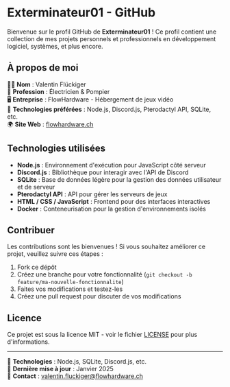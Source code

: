 # Exterminateur01 - GitHub

Bienvenue sur le profil GitHub de **Exterminateur01** ! Ce profil contient une collection de mes projets personnels et professionnels en développement logiciel, systèmes, et plus encore.

## À propos de moi

👨‍💻 **Nom** : Valentin Flückiger  
💼 **Profession** : Électricien & Pompier  
🖥️ **Entreprise** : FlowHardware - Hébergement de jeux vidéo  
🔧 **Technologies préférées** : Node.js, Discord.js, Pterodactyl API, SQLite, etc.  
🌍 **Site Web** : [flowhardware.ch](https://flowhardware.ch)


## Technologies utilisées

- **Node.js** : Environnement d'exécution pour JavaScript côté serveur
- **Discord.js** : Bibliothèque pour interagir avec l'API de Discord
- **SQLite** : Base de données légère pour la gestion des données utilisateur et de serveur
- **Pterodactyl API** : API pour gérer les serveurs de jeux
- **HTML / CSS / JavaScript** : Frontend pour des interfaces interactives
- **Docker** : Conteneurisation pour la gestion d'environnements isolés


## Contribuer

Les contributions sont les bienvenues ! Si vous souhaitez améliorer ce projet, veuillez suivre ces étapes :

1. Fork ce dépôt
2. Créez une branche pour votre fonctionnalité (`git checkout -b feature/ma-nouvelle-fonctionnalite`)
3. Faites vos modifications et testez-les
4. Créez une pull request pour discuter de vos modifications

## Licence

Ce projet est sous la licence MIT - voir le fichier [LICENSE](LICENSE) pour plus d'informations.

---

🔧 **Technologies** : Node.js, SQLite, Discord.js, etc.  
📍 **Dernière mise à jour** : Janvier 2025  
📩 **Contact** : valentin.fluckiger@flowhardware.ch
